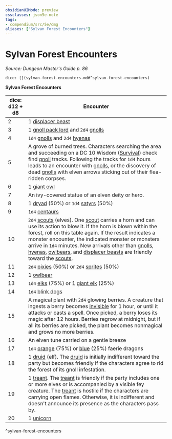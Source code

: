 ```yaml
---
obsidianUIMode: preview
cssclasses: json5e-note
tags:
- compendium/src/5e/dmg
aliases: ["Sylvan Forest Encounters"]
---
```

# Sylvan Forest Encounters
*Source: Dungeon Master's Guide p. 86* 

`dice: [](sylvan-forest-encounters.md#^sylvan-forest-encounters)`

**Sylvan Forest Encounters**

| dice: d12 + d8 | Encounter |
|----------------|-----------|
| 2 | 1 [displacer beast](z_compendium/bestiary/monstrosity/displacer-beast.md) |
| 3 | 1 [gnoll pack lord](z_compendium/bestiary/humanoid/gnoll-pack-lord.md) and `2d4` [gnolls](z_compendium/bestiary/humanoid/gnoll.md) |
| 4 | `1d4` [gnolls](z_compendium/bestiary/humanoid/gnoll.md) and `2d4` [hyenas](z_compendium/bestiary/beast/hyena.md) |
| 5 | A grove of burned trees. Characters searching the area and succeeding on a DC 10 Wisdom ([Survival](z_compendium/rules/skills.md#Survival)) check find [gnoll](z_compendium/bestiary/humanoid/gnoll.md) tracks. Following the tracks for `1d4` hours leads to an encounter with [gnolls](z_compendium/bestiary/humanoid/gnoll.md), or the discovery of dead [gnolls](z_compendium/bestiary/humanoid/gnoll.md) with elven arrows sticking out of their flea-ridden corpses. |
| 6 | 1 [giant owl](z_compendium/bestiary/beast/giant-owl.md) |
| 7 | An ivy-covered statue of an elven deity or hero. |
| 8 | 1 [dryad](z_compendium/bestiary/fey/dryad.md) (50%) or `1d4` [satyrs](z_compendium/bestiary/fey/satyr.md) (50%) |
| 9 | `1d4` [centaurs](z_compendium/bestiary/monstrosity/centaur.md) |
| 10 | `2d4` [scouts](z_compendium/bestiary/humanoid/scout.md) (elves). One [scout](z_compendium/bestiary/humanoid/scout.md) carries a horn and can use its action to blow it. If the horn is blown within the forest, roll on this table again. If the result indicates a monster encounter, the indicated monster or monsters arrive in `1d4` minutes. New arrivals other than [gnolls](z_compendium/bestiary/humanoid/gnoll.md), [hyenas](z_compendium/bestiary/beast/hyena.md), [owlbears](z_compendium/bestiary/monstrosity/owlbear.md), and [displacer beasts](z_compendium/bestiary/monstrosity/displacer-beast.md) are friendly toward the [scouts](z_compendium/bestiary/humanoid/scout.md). |
| 11 | `2d4` [pixies](z_compendium/bestiary/fey/pixie.md) (50%) or `2d4` [sprites](z_compendium/bestiary/fey/sprite.md) (50%) |
| 12 | 1 [owlbear](z_compendium/bestiary/monstrosity/owlbear.md) |
| 13 | `1d4` [elks](z_compendium/bestiary/beast/elk.md) (75%) or 1 [giant elk](z_compendium/bestiary/beast/giant-elk.md) (25%) |
| 14 | `1d4` [blink dogs](z_compendium/bestiary/fey/blink-dog.md) |
| 15 | A magical plant with `2d4` glowing berries. A creature that ingests a berry becomes [invisible](z_compendium/rules/conditions.md#invisible) for 1 hour, or until it attacks or casts a spell. Once picked, a berry loses its magic after 12 hours. Berries regrow at midnight, but if all its berries are picked, the plant becomes nonmagical and grows no more berries. |
| 16 | An elven tune carried on a gentle breeze |
| 17 | `1d4` [orange](z_compendium/bestiary/dragon/faerie-dragon-orange.md) (75%) or [blue](z_compendium/bestiary/dragon/faerie-dragon-blue.md) (25%) faerie dragons |
| 18 | 1 [druid](z_compendium/bestiary/humanoid/druid.md) (elf). The [druid](z_compendium/bestiary/humanoid/druid.md) is initially indifferent toward the party but becomes friendly if the characters agree to rid the forest of its gnoll infestation. |
| 19 | 1 [treant](z_compendium/bestiary/plant/treant.md). The [treant](z_compendium/bestiary/plant/treant.md) is friendly if the party includes one or more elves or is accompanied by a visible fey creature. The [treant](z_compendium/bestiary/plant/treant.md) is hostile if the characters are carrying open flames. Otherwise, it is indifferent and doesn't announce its presence as the characters pass by. |
| 20 | 1 [unicorn](z_compendium/bestiary/celestial/unicorn.md) |
^sylvan-forest-encounters